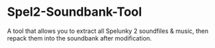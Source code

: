 # Spel2-Soundbank-Tool
A tool that allows you to extract all Spelunky 2 soundfiles &amp; music, then repack them into the soundbank after modification.
